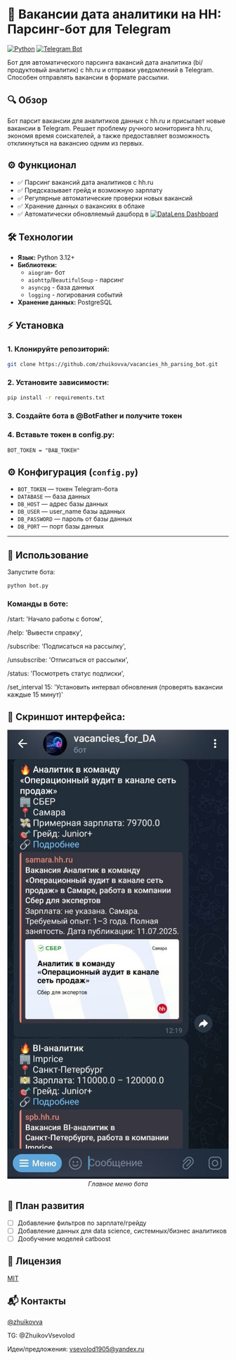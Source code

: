 # 🤖 Вакансии дата аналитики на HH: Парсинг-бот для Telegram

[![Python](https://img.shields.io/badge/Python-3.12%2B-blue)](https://python.org)
[![Telegram Bot](https://img.shields.io/badge/Telegram-Bot-green)](https://core.telegram.org/bots)

Бот для автоматического парсинга вакансий дата аналитика (bi/продуктовый аналитик) с hh.ru и отправки уведомлений в Telegram. Способен отправлять вакансии в формате рассылки. 

## 🔍 Обзор
Бот парсит вакансии для аналитиков данных с hh.ru и присылает новые вакансии в Telegram. Решает проблему ручного мониторинга hh.ru, экономя время соискателей, а также предоставляет возможность откликнуться на вакансию одним из первых.

## ⚙️ Функционал
- ✅ Парсинг вакансий дата аналитиков с hh.ru   
- ✅ Предсказывает грейд и возможную зарплату  
- ✅ Регулярные автоматические проверки новых вакансий  
- ✅ Хранение данных о вакансиях в облаке
- ✅ Автоматически обновляемый дашборд в [![DataLens Dashboard](https://img.shields.io/badge/DataLens-Dashboard-blue?logo=yandex)](https://clck.ru/3N4k43)

## 🛠️ Технологии
- **Язык:** Python 3.12+
- **Библиотеки:** 
  - `aiogram`- бот
  - `aiohttp`/`BeautifulSoup` - парсинг
  - `asyncpg` - база данных
  - `logging` -  логирования событий
- **Хранение данных:** PostgreSQL

## ⚡️ Установка
### 1. Клонируйте репозиторий:
```bash
git clone https://github.com/zhuikovva/vacancies_hh_parsing_bot.git
```

### 2. Установите зависимости:
```bash
pip install -r requirements.txt
```
### 3. Создайте бота в @BotFather и получите токен
### 4. Вставьте токен в config.py:
```BOT_TOKEN = "ВАШ_ТОКЕН"```

## ⚙️ Конфигурация (`config.py`)
- `BOT_TOKEN` — токен Telegram-бота
- `DATABASE` — база данных
- `DB_HOST` — адрес базы данных
- `DB_USER` — user_name базы аданных
- `DB_PASSWORD` — пароль от базы данных
- `DB_PORT` — порт базы данных
---

## 🚀 Использование
Запустите бота:
```bash
python bot.py
```

### Команды в боте:
/start: 'Начало работы с ботом',

/help: 'Вывести справку',

/subscribe: 'Подписаться на рассылку',

/unsubscribe: 'Отписаться от рассылки',

/status: 'Посмотреть статус подписки',

/set_interval 15: 'Установить интервал обновления (проверять вакансии каждые 15 минут)'

## 📸 Cкриншот интерфейса:

<p align="center">
  <img src="images/bot_interface.jpg" alt="Главное меню бота" width="600">
  <br>
  <em>Главное меню бота</em>
</p>

## 📌 План развития
- [ ] Добавление фильтров по зарплате/грейду
- [ ] Добавление данных для data scienсe, системных/бизнес аналитиков
- [ ] Дообучение моделей catboost

## 📜 Лицензия
[MIT](https://choosealicense.com/licenses/mit/)

## 📬 Контакты
[@zhuikovva](https://github.com/zhuikovva)  

TG: @ZhuikovVsevolod

Идеи/предложения: vsevolod1905@yandex.ru

